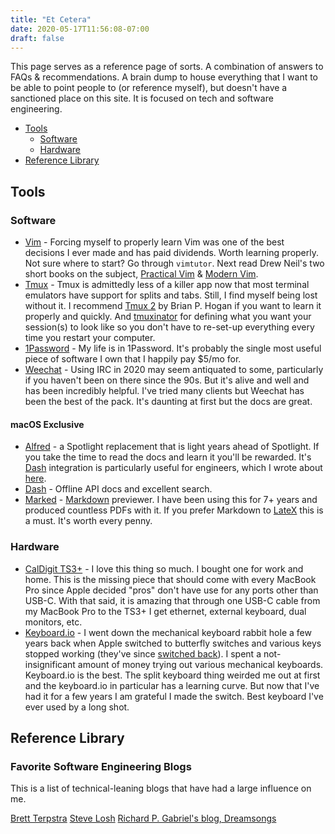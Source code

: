 ```yaml
---
title: "Et Cetera"
date: 2020-05-17T11:56:08-07:00
draft: false
---
```


This page serves as a reference page of sorts.  A combination of answers to FAQs & recommendations.  A brain dump to house everything that I want to be able to point people to (or reference myself), but doesn't have a sanctioned place on this site.  It is focused on tech and software engineering.

- [Tools](#tools)
    - [Software](#software)
    - [Hardware](#hardware)
- [Reference Library](#reference-library)

## Tools

### Software

- [Vim](https://vim.org) - Forcing myself to properly learn Vim was one of the best decisions I ever made and has paid dividends.  Worth learning properly.  Not sure where to start?  Go through `vimtutor`.  Next read Drew Neil's two short books on the subject, [Practical Vim](https://pragprog.com/book/dnvim2/practical-vim-second-edition) & [Modern Vim](https://pragprog.com/book/modvim/modern-vim).
- [Tmux](https://github.com/tmux/tmux#welcome-to-tmux) - Tmux is admittedly less of a killer app now that most terminal emulators have support for splits and tabs.  Still, I find myself being lost without it.  I recommend [Tmux 2](https://pragprog.com/book/bhtmux2/tmux-2) by Brian P. Hogan if you want to learn it properly and quickly.  And [tmuxinator](https://github.com/tmuxinator/tmuxinator) for defining what you want your session(s) to look like so you don't have to re-set-up everything every time you restart your computer.
- [1Password](https://1password.com/) - My life is in 1Password.  It's probably the single most useful piece of software I own that I happily pay $5/mo for.
- [Weechat](https://weechat.org/) - Using IRC in 2020 may seem antiquated to some, particularly if you haven't been on there since the 90s.  But it's alive and well and has been incredibly helpful.  I've tried many clients but Weechat has been the best of the pack.  It's daunting at first but the docs are great.

#### macOS Exclusive

- [Alfred](https://www.alfredapp.com/) - a Spotlight replacement that is light years ahead of Spotlight.  If you take the time to read the docs and learn it you'll be rewarded.  It's [Dash](https://kapeli.com/dash) integration is particularly useful for engineers, which I wrote about [here](/posts/how-i-code-alfred-and-dash/).
- [Dash](https://kapeli.com/dash) - Offline API docs and excellent search.
- [Marked](https://marked2app.com/) - [Markdown](https://daringfireball.net/projects/markdown/) previewer.  I have been using this for 7+ years and produced countless PDFs with it.  If you prefer Markdown to [LateX](https://www.latex-project.org/) this is a must.  It's worth every penny.

### Hardware

- [CalDigit TS3+](https://www.caldigit.com/ts3-plus/) - I love this thing so much.  I bought one for work and home.  This is the missing piece that should come with every MacBook Pro since Apple decided "pros" don't have use for any ports other than USB-C.  With that said, it is amazing that through one USB-C cable from my MacBook Pro to the TS3+ I get ethernet, external keyboard, dual monitors, etc.
- [Keyboard.io](https://keyboard.io) - I went down the mechanical keyboard rabbit hole a few years back when Apple switched to butterfly switches and various keys stopped working (they've since [switched back](https://www.vice.com/en_us/article/3kxmw5/apple-gives-up-on-its-worst-design-mistake-ever-the-butterfly-keyboard)).  I spent a not-insignificant amount of money trying out various mechanical keyboards.  Keyboard.io is the best.  The split keyboard thing weirded me out at first and the keyboard.io in particular has a learning curve.  But now that I've had it for a few years I am grateful I made the switch.  Best keyboard I've ever used by a long shot.

## Reference Library

### Favorite Software Engineering Blogs

This is a list of technical-leaning blogs that have had a large influence on me.

[Brett Terpstra](https://brettterpstra.com/)
[Steve Losh](https://stevelosh.com/)
[Richard P. Gabriel's blog, Dreamsongs](https://www.dreamsongs.com/index.html)
